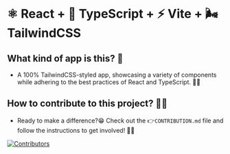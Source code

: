 # ⚛️ React + 📘 TypeScript + ⚡ Vite + 🌬️ TailwindCSS

## What kind of app is this? 🤔
* A 100% TailwindCSS-styled app, showcasing a variety of components while adhering to the best practices of React and TypeScript. 🌟😎​

## How to contribute to this project? 🤝🎉​
* Ready to make a difference?​😁​ Check out the  ​👉​ `CONTRIBUTION.md` file and follow the instructions to get involved! ​🤩​🚀

[![Contributors](https://contrib.rocks/image?repo=njaina/kombrazy)](https://github.com/njaina/kombrazy/graphs/contributors)
